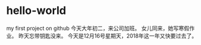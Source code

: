 # hello-world
my first project on github
今天大年初二，来公司加班。
女儿同来，她写寒假作业。
昨天忘带钥匙没来。
今天是12月16号星期天，2018年这一年又快要过去了。
